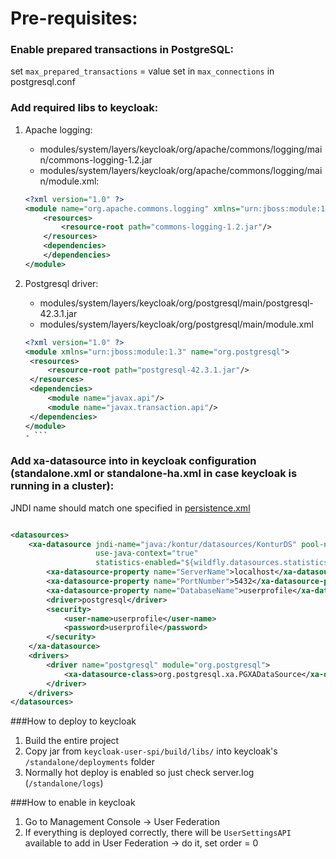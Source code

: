 # Pre-requisites:

### Enable prepared transactions in PostgreSQL:
set <code>max_prepared_transactions</code> = value set in <code>max_connections</code> in postgresql.conf

### Add required libs to keycloak:

1. Apache logging:
    - modules/system/layers/keycloak/org/apache/commons/logging/main/commons-logging-1.2.jar
    - modules/system/layers/keycloak/org/apache/commons/logging/main/module.xml:
   ```xml
   <?xml version="1.0" ?>
   <module name="org.apache.commons.logging" xmlns="urn:jboss:module:1.3">
       <resources>
           <resource-root path="commons-logging-1.2.jar"/>
       </resources>
       <dependencies>
       </dependencies>
   </module>
   ```

2. Postgresql driver:
    - modules/system/layers/keycloak/org/postgresql/main/postgresql-42.3.1.jar
    - modules/system/layers/keycloak/org/postgresql/main/module.xml
   ```xml
   <?xml version="1.0" ?>
   <module xmlns="urn:jboss:module:1.3" name="org.postgresql">
    <resources>
        <resource-root path="postgresql-42.3.1.jar"/>
    </resources>
    <dependencies>
        <module name="javax.api"/>
        <module name="javax.transaction.api"/>
    </dependencies>
   </module>
   - ```

### Add xa-datasource into <datasources> in keycloak configuration (standalone.xml or standalone-ha.xml in case keycloak is running in a cluster):
JNDI name should match one specified in [persistence.xml](src/main/resources/META-INF/persistence.xml)

```xml

<datasources>
    <xa-datasource jndi-name="java:/kontur/datasources/KonturDS" pool-name="KonturDS" enabled="true"
                   use-java-context="true"
                   statistics-enabled="${wildfly.datasources.statistics-enabled:${wildfly.statistics-enabled:false}}">
        <xa-datasource-property name="ServerName">localhost</xa-datasource-property>
        <xa-datasource-property name="PortNumber">5432</xa-datasource-property>
        <xa-datasource-property name="DatabaseName">userprofile</xa-datasource-property>
        <driver>postgresql</driver>
        <security>
            <user-name>userprofile</user-name>
            <password>userprofile</password>
        </security>
    </xa-datasource>
    <drivers>
        <driver name="postgresql" module="org.postgresql">
            <xa-datasource-class>org.postgresql.xa.PGXADataSource</xa-datasource-class>
        </driver>
    </drivers>
</datasources>
```

###How to deploy to keycloak
1. Build the entire project
2. Copy jar from <code>keycloak-user-spi/build/libs/</code> into keycloak's <code>/standalone/deployments</code> folder
3. Normally hot deploy is enabled so just check server.log (<code>/standalone/logs</code>)

###How to enable in keycloak
1. Go to Management Console -> User Federation
2. If everything is deployed correctly, there will be <code>UserSettingsAPI</code> available to add in User Federation -> do it, set order = 0